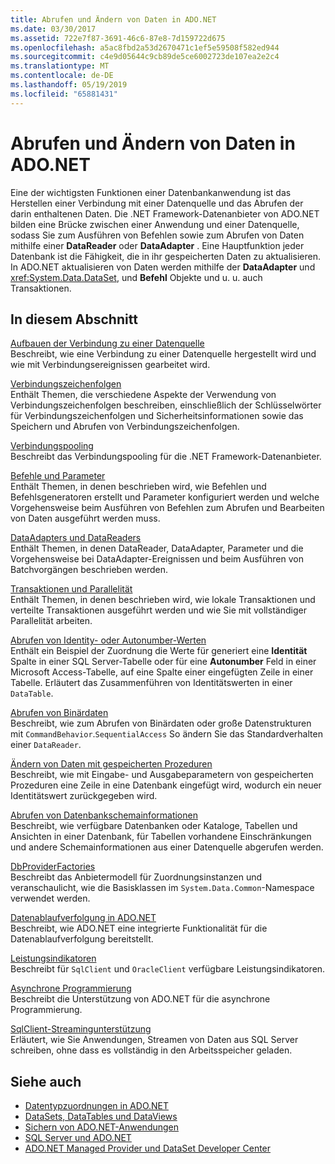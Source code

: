 ```yaml
---
title: Abrufen und Ändern von Daten in ADO.NET
ms.date: 03/30/2017
ms.assetid: 722e7f87-3691-46c6-87e8-7d159722d675
ms.openlocfilehash: a5ac8fbd2a53d2670471c1ef5e59508f582ed944
ms.sourcegitcommit: c4e9d05644c9cb89de5ce6002723de107ea2e2c4
ms.translationtype: MT
ms.contentlocale: de-DE
ms.lasthandoff: 05/19/2019
ms.locfileid: "65881431"
---
```

# <a name="retrieving-and-modifying-data-in-adonet"></a>Abrufen und Ändern von Daten in ADO.NET
Eine der wichtigsten Funktionen einer Datenbankanwendung ist das Herstellen einer Verbindung mit einer Datenquelle und das Abrufen der darin enthaltenen Daten. Die .NET Framework-Datenanbieter von ADO.NET bilden eine Brücke zwischen einer Anwendung und einer Datenquelle, sodass Sie zum Ausführen von Befehlen sowie zum Abrufen von Daten mithilfe einer **DataReader** oder **DataAdapter** . Eine Hauptfunktion jeder Datenbank ist die Fähigkeit, die in ihr gespeicherten Daten zu aktualisieren. In ADO.NET aktualisieren von Daten werden mithilfe der **DataAdapter** und <xref:System.Data.DataSet>, und **Befehl** Objekte und u. u. auch Transaktionen.  
  
## <a name="in-this-section"></a>In diesem Abschnitt  
 [Aufbauen der Verbindung zu einer Datenquelle](../../../../docs/framework/data/adonet/connecting-to-a-data-source.md)  
 Beschreibt, wie eine Verbindung zu einer Datenquelle hergestellt wird und wie mit Verbindungsereignissen gearbeitet wird.  
  
 [Verbindungszeichenfolgen](../../../../docs/framework/data/adonet/connection-strings.md)  
 Enthält Themen, die verschiedene Aspekte der Verwendung von Verbindungszeichenfolgen beschreiben, einschließlich der Schlüsselwörter für Verbindungszeichenfolgen und Sicherheitsinformationen sowie das Speichern und Abrufen von Verbindungszeichenfolgen.  
  
 [Verbindungspooling](../../../../docs/framework/data/adonet/connection-pooling.md)  
 Beschreibt das Verbindungspooling für die .NET Framework-Datenanbieter.  
  
 [Befehle und Parameter](../../../../docs/framework/data/adonet/commands-and-parameters.md)  
 Enthält Themen, in denen beschrieben wird, wie Befehlen und Befehlsgeneratoren erstellt und Parameter konfiguriert werden und welche Vorgehensweise beim Ausführen von Befehlen zum Abrufen und Bearbeiten von Daten ausgeführt werden muss.  
  
 [DataAdapters und DataReaders](../../../../docs/framework/data/adonet/dataadapters-and-datareaders.md)  
 Enthält Themen, in denen DataReader, DataAdapter, Parameter und die Vorgehensweise bei DataAdapter-Ereignissen und beim Ausführen von Batchvorgängen beschrieben werden.  
  
 [Transaktionen und Parallelität](../../../../docs/framework/data/adonet/transactions-and-concurrency.md)  
 Enthält Themen, in denen beschrieben wird, wie lokale Transaktionen und verteilte Transaktionen ausgeführt werden und wie Sie mit vollständiger Parallelität arbeiten.  
  
 [Abrufen von Identity- oder Autonumber-Werten](../../../../docs/framework/data/adonet/retrieving-identity-or-autonumber-values.md)  
 Enthält ein Beispiel der Zuordnung die Werte für generiert eine **Identität** Spalte in einer SQL Server-Tabelle oder für eine **Autonumber** Feld in einer Microsoft Access-Tabelle, auf eine Spalte einer eingefügten Zeile in einer Tabelle. Erläutert das Zusammenführen von Identitätswerten in einer `DataTable`.  
  
 [Abrufen von Binärdaten](../../../../docs/framework/data/adonet/retrieving-binary-data.md)  
 Beschreibt, wie zum Abrufen von Binärdaten oder große Datenstrukturen mit `CommandBehavior`.`SequentialAccess` So ändern Sie das Standardverhalten einer `DataReader`.  
  
 [Ändern von Daten mit gespeicherten Prozeduren](../../../../docs/framework/data/adonet/modifying-data-with-stored-procedures.md)  
 Beschreibt, wie mit Eingabe- und Ausgabeparametern von gespeicherten Prozeduren eine Zeile in eine Datenbank eingefügt wird, wodurch ein neuer Identitätswert zurückgegeben wird.  
  
 [Abrufen von Datenbankschemainformationen](../../../../docs/framework/data/adonet/retrieving-database-schema-information.md)  
 Beschreibt, wie verfügbare Datenbanken oder Kataloge, Tabellen und Ansichten in einer Datenbank, für Tabellen vorhandene Einschränkungen und andere Schemainformationen aus einer Datenquelle abgerufen werden.  
  
 [DbProviderFactories](../../../../docs/framework/data/adonet/dbproviderfactories.md)  
 Beschreibt das Anbietermodell für Zuordnungsinstanzen und veranschaulicht, wie die Basisklassen im `System.Data.Common`-Namespace verwendet werden.  
  
 [Datenablaufverfolgung in ADO.NET](../../../../docs/framework/data/adonet/data-tracing.md)  
 Beschreibt, wie ADO.NET eine integrierte Funktionalität für die Datenablaufverfolgung bereitstellt.  
  
 [Leistungsindikatoren](../../../../docs/framework/data/adonet/performance-counters.md)  
 Beschreibt für `SqlClient` und `OracleClient` verfügbare Leistungsindikatoren.  
  
 [Asynchrone Programmierung](../../../../docs/framework/data/adonet/asynchronous-programming.md)  
 Beschreibt die Unterstützung von ADO.NET für die asynchrone Programmierung.  
  
 [SqlClient-Streamingunterstützung](../../../../docs/framework/data/adonet/sqlclient-streaming-support.md)  
 Erläutert, wie Sie Anwendungen, Streamen von Daten aus SQL Server schreiben, ohne dass es vollständig in den Arbeitsspeicher geladen.  
  
## <a name="see-also"></a>Siehe auch

- [Datentypzuordnungen in ADO.NET](../../../../docs/framework/data/adonet/data-type-mappings-in-ado-net.md)
- [DataSets, DataTables und DataViews](../../../../docs/framework/data/adonet/dataset-datatable-dataview/index.md)
- [Sichern von ADO.NET-Anwendungen](../../../../docs/framework/data/adonet/securing-ado-net-applications.md)
- [SQL Server und ADO.NET](../../../../docs/framework/data/adonet/sql/index.md)
- [ADO.NET Managed Provider und DataSet Developer Center](https://go.microsoft.com/fwlink/?LinkId=217917)
